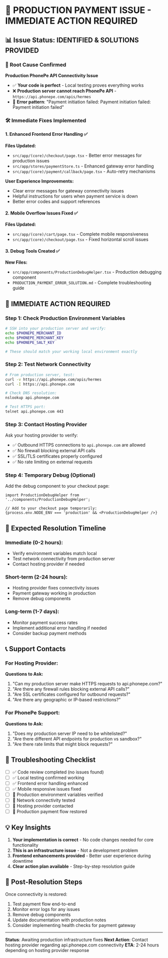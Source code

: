 # 🚨 PRODUCTION PAYMENT ISSUE - IMMEDIATE ACTION REQUIRED

## 📊 Issue Status: IDENTIFIED & SOLUTIONS PROVIDED

### 🎯 Root Cause Confirmed
**Production PhonePe API Connectivity Issue**
- ✅ **Your code is perfect** - Local testing proves everything works
- ❌ **Production server cannot reach PhonePe API** - `https://api.phonepe.com/apis/hermes`
- 🔄 **Error pattern**: "Payment initiation failed: Payment initiation failed: Payment initiation failed"

### 🛠️ Immediate Fixes Implemented

#### 1. Enhanced Frontend Error Handling ✅
**Files Updated:**
- `src/app/(core)/checkout/page.tsx` - Better error messages for production issues
- `src/app/stores/paymentStore.ts` - Enhanced gateway error handling
- `src/app/(core)/payment/callback/page.tsx` - Auto-retry mechanisms

**User Experience Improvements:**
- Clear error messages for gateway connectivity issues
- Helpful instructions for users when payment service is down
- Better error codes and support references

#### 2. Mobile Overflow Issues Fixed ✅
**Files Updated:**
- `src/app/(core)/cart/page.tsx` - Complete mobile responsiveness
- `src/app/(core)/checkout/page.tsx` - Fixed horizontal scroll issues

#### 3. Debug Tools Created ✅
**New Files:**
- `src/app/components/ProductionDebugHelper.tsx` - Production debugging component
- `PRODUCTION_PAYMENT_ERROR_SOLUTION.md` - Complete troubleshooting guide

## 🔧 IMMEDIATE ACTION REQUIRED

### Step 1: Check Production Environment Variables
```bash
# SSH into your production server and verify:
echo $PHONEPE_MERCHANT_ID
echo $PHONEPE_MERCHANT_KEY  
echo $PHONEPE_SALT_KEY

# These should match your working local environment exactly
```

### Step 2: Test Network Connectivity
```bash
# From production server, test:
curl -v https://api.phonepe.com/apis/hermes
curl -I https://api.phonepe.com

# Check DNS resolution:
nslookup api.phonepe.com

# Test HTTPS port:
telnet api.phonepe.com 443
```

### Step 3: Contact Hosting Provider
Ask your hosting provider to verify:
- ✅ Outbound HTTPS connections to `api.phonepe.com` are allowed
- ✅ No firewall blocking external API calls  
- ✅ SSL/TLS certificates properly configured
- ✅ No rate limiting on external requests

### Step 4: Temporary Debug (Optional)
Add the debug component to your checkout page:
```tsx
import ProductionDebugHelper from '../components/ProductionDebugHelper';

// Add to your checkout page temporarily:
{process.env.NODE_ENV === 'production' && <ProductionDebugHelper />}
```

## 🎯 Expected Resolution Timeline

### Immediate (0-2 hours):
- Verify environment variables match local
- Test network connectivity from production server
- Contact hosting provider if needed

### Short-term (2-24 hours):
- Hosting provider fixes connectivity issues
- Payment gateway working in production
- Remove debug components

### Long-term (1-7 days):
- Monitor payment success rates
- Implement additional error handling if needed
- Consider backup payment methods

## 📞 Support Contacts

### For Hosting Provider:
**Questions to Ask:**
1. "Can my production server make HTTPS requests to api.phonepe.com?"
2. "Are there any firewall rules blocking external API calls?"
3. "Are SSL certificates configured for outbound requests?"
4. "Are there any geographic or IP-based restrictions?"

### For PhonePe Support:
**Questions to Ask:**
1. "Does my production server IP need to be whitelisted?"
2. "Are there different API endpoints for production vs sandbox?"
3. "Are there rate limits that might block requests?"

## 🔬 Troubleshooting Checklist

- [ ] ✅ Code review completed (no issues found)
- [ ] ✅ Local testing confirmed working
- [ ] ✅ Frontend error handling enhanced
- [ ] ✅ Mobile responsive issues fixed
- [ ] 🔄 Production environment variables verified
- [ ] 🔄 Network connectivity tested
- [ ] 🔄 Hosting provider contacted
- [ ] 🔄 Production payment flow restored

## 💡 Key Insights

1. **Your implementation is correct** - No code changes needed for core functionality
2. **This is an infrastructure issue** - Not a development problem
3. **Frontend enhancements provided** - Better user experience during downtime
4. **Clear action plan available** - Step-by-step resolution guide

## 🚀 Post-Resolution Steps

Once connectivity is restored:
1. Test payment flow end-to-end
2. Monitor error logs for any issues
3. Remove debug components
4. Update documentation with production notes
5. Consider implementing health checks for payment gateway

---

**Status**: Awaiting production infrastructure fixes
**Next Action**: Contact hosting provider regarding api.phonepe.com connectivity
**ETA**: 2-24 hours depending on hosting provider response
